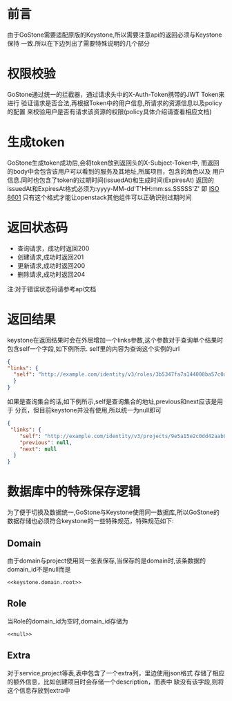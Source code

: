 # 前言

由于GoStone需要适配原版的Keystone,所以需要注意api的返回必须与Keystone保持
一致.所以在下边列出了需要特殊说明的几个部分

# 权限校验

GoStone通过统一的拦截器，通过请求头中的X-Auth-Token携带的JWT Token来进行
验证请求是否合法,再根据Token中的用户信息,所请求的资源信息以及policy的配置
来校验用户是否有请求该资源的权限(policy具体介绍请查看相应文档)

# 生成token

GoStone生成token成功后,会将token放到返回头的X-Subject-Token中,
而返回的body中会包含该用户可以看到的服务及其地址,所属项目，包含的角色以及
用户信息.同时也包含了token的过期时间(issuedAt)和生成时间(ExpiresAt)
返回的issuedAt和ExpiresAt格式必须为:yyyy-MM-dd'T'HH:mm:ss.SSSSS'Z' 即
[ISO 8601](https://en.wikipedia.org/wiki/ISO_8601)
只有这个格式才能让openstack其他组件可以正确识别过期时间


# 返回状态码

- 查询请求，成功时返回200
- 创建请求,成功时返回201
- 更新请求,成功时返回200
- 删除请求,成功时返回204

注:对于错误状态码请参考api文档

# 返回结果

keystone在返回结果时会在外层增加一个links参数,这个参数对于查询单个结果时
包含self一个字段,如下例所示. self里的内容为查询这个实例的url

```json
{
"links": {
  "self": "http://example.com/identity/v3/roles/3b5347fa7a144008ba57c0acea469cc3"
  }
}
```

如果是查询集合的话,如下例所示,self是查询集合的地址,previous和next应该是用于
分页，但目前keystone并没有使用,所以统一为null即可

```json
{
 "links": {
    "self": "http://example.com/identity/v3/projects/9e5a15e2c0dd42aab0990a463e839ac1/users/b964a9e51c0046a4a84d3f83a135a97c/roles",
    "previous": null,
    "next": null
  }
}
```

# 数据库中的特殊保存逻辑

为了便于切换及数据统一,GoStone与Keystone使用同一数据库,所以GoStone的
数据存储也必须符合keystone的一些特殊规范，特殊规范如下:

## Domain

由于domain与project使用同一张表保存,当保存的是domain时,该条数据的
domain_id不是null而是

```
<<keystone.domain.root>>
```

## Role

当Role的domain_id为空时,domain_id存储为

```
<<null>>
```

## Extra

对于service,project等表,表中包含了一个extra列，里边使用json格式
存储了相应的额外信息，比如创建项目时会存储一个description，而表中
缺没有该字段,则将这个信息存放到extra中


